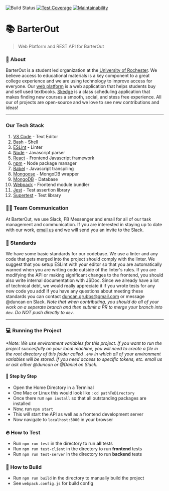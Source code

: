![Build Status](https://travis-ci.com/BarterOut/BarterOutMain.svg?branch=dev)
[![Test Coverage](https://api.codeclimate.com/v1/badges/a735fc177d007c031d70/test_coverage)](https://codeclimate.com/github/BarterOut/BarterOutMain/test_coverage)
[![Maintainability](https://api.codeclimate.com/v1/badges/a735fc177d007c031d70/maintainability)](https://codeclimate.com/github/BarterOut/BarterOutMain/maintainability)
# 📚 BarterOut 

> Web Platform and REST API for BarterOut 

### 🙌 About
BarterOut is a student led organization at the [University of Rochester](https://rochester.edu).
We believe access to educational materials is a key component
to a great college experience and we are using technology
to improve access for everyone. Our [web platform](https://www.barterout.com) is a web application that helps students buy and sell used textbooks. [Skedge](https://github.com/BarterOut/Skedge) is a class scheduling application that makes finding new courses a smooth, social, and stess free experience. All our of projects are open-source and we love to see new contributions and ideas!

---

### Our Tech Stack
1. [VS Code](https://code.visualstudio.com/) - Text Editor
2. [Bash](https://en.wikipedia.org/wiki/Bash_(Unix_shell)) - Shell
3. [ESLint](https://eslint.org/) - Linter
4. [Node](https://nodejs.org/en/) - Javascript parser
5. [React](https://reactjs.org) - Frontend Javascript framework
6. [npm](https://www.npmjs.com/) - Node package manager
7. [Babel](https://babeljs.io) - Javascript transpiling
8. [Mongoose](http://mongoosejs.com) - MongoDB wrapper
9. [MongoDB](https://www.mongodb.com/) - Database
10. [Webpack](https://webpack.github.io) - Frontend module bundler
10. [Jest](https://jestjs.io/docs/en/getting-started) - Test assertion library
11. [Supertest](https://github.com/visionmedia/supertest) - Test library

### 👩‍💻 Team Communication
At BarterOut, we use Slack, FB Messenger and email for all of our task management and communication. If you are interested in staying up to date with our work, [email us](https://www.barterout.com/contact) and we will send you an invite to the Slack.

### 📐 Standards
We have some basic standards for our codebase. We use a linter and any code that gets merged into the project should comply with the linter. We suggest that you setup ESLint with your editor so that you are automatically warned when you are writing code outside of the linter's rules. If you are modifying the API or making significant changes to the frontend, you should also write internal documentation with JSDoc. Since we already have a lot of technical debt, we would really appreciate it if you wrote tests for any new code you add! If you have any questions about meeting these standards you can contact duncan.grubbs@gmail.com or message @duncan on Slack. _Note that when contributing, you should do all of your work on a seperate branch and then submit a PR to merge your branch into `dev`. Do NOT push directly to `dev`._

---

### 💻 Running the Project
_*Note: We use environment variables for this project. If you want to run
the project succesfully on your local machine, you will need to create
a file in the root directory of this folder called `.env` in which all
of your environment variables will be stored. If you need access to specific
tokens, etc. email us or ask either @duncan or @Daniel on Slack._

#### 🔢 Step by Step
- Open the Home Directory in a Terminal
- One Mac or Linux this would look like : `cd pathToDirectory`
- Once there run `npm install` so that all outstanding packages are installed
- Now, run `npm start`
- This will start the API as well as a frontend development server
- Now navigate to `localhost:5000` in your browser

### 🔥 How to Test 
- Run `npm run test` in the directory to run **all** tests
- Run `npm run test-client` in the directory to run **frontend** tests
- Run `npm run test-server` in the directory to run **backend** tests

### 🔨 How to Build
- Run `npm run build` in the directory to manually build the project
- See `webpack.config.js` for build config
